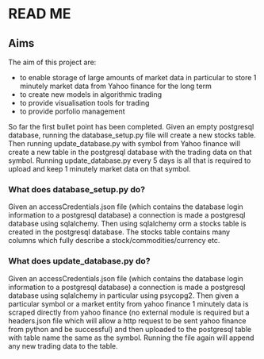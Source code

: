 # READ ME
## Aims
The aim of this project are:
* to enable storage of large amounts of market data in particular to store 1 minutely market data from Yahoo finance for the long term
* to create new models in algorithmic trading 
* to provide visualisation tools for trading
* to provide porfolio management 

So far the first bullet point has been completed. Given an empty postgresql database, running the database_setup.py file will create a new stocks table. Then running update_database.py with symbol from Yahoo finance will create a new table in the postgresql database with the trading data on that symbol. Running update_database.py every 5 days is all that is required to upload and keep 1 minutely market data on that symbol.  

### What does database_setup.py do?
Given an accessCredentials.json file (which contains the database login information to a postgresql database) a connection is made a postgresql database using sqlalchemy. Then using sqlalchemy orm a stocks table is created in the postgresql database. The stocks table contains many columns which fully describe a stock/commodities/currency etc. 

### What does update_database.py do?
Given an accessCredentials.json file (which contains the database login information to a postgresql database) a connection is made a postgresql database using sqlalchemy in particular using psycopg2. Then given a particular symbol or a market entity from yahoo finance 1 minutely data is scraped directly from yahoo finance (no external module is required but a headers.json file which will allow a http request to be sent yahoo finance from python and be successful) and then uploaded to the postgresql table with table name the same as the symbol. Running the file again will append any new trading data to the table.  
